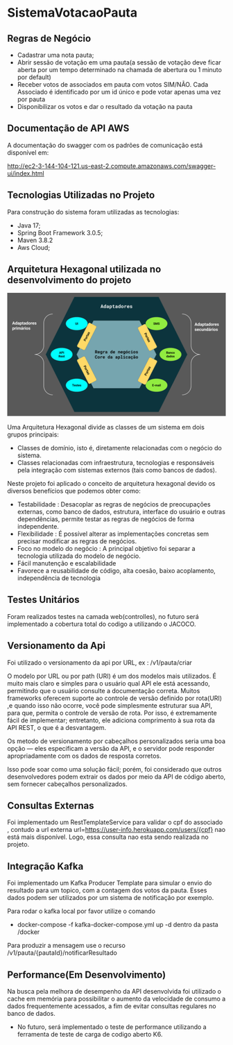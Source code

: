 # SistemaVotacaoPauta

## Regras de Negócio

- Cadastrar uma nota pauta;
- Abrir sessão de votação em uma pauta(a sessão de votação deve ficar aberta por um tempo determinado na chamada de abertura ou 1 minuto por default)
- Receber votos de associados em pauta com votos SIM/NÃO. Cada Associado é identificado por um id único e pode votar apenas uma vez por pauta
- Disponibilizar os votos e dar o resultado da votação na pauta

## Documentação de API AWS

A documentação do swagger com os padrões de comunicação está disponível em:

http://ec2-3-144-104-121.us-east-2.compute.amazonaws.com/swagger-ui/index.html

## Tecnologias Utilizadas no Projeto
Para construção do sistema foram utilizadas as tecnologias:
- Java 17;
- Spring Boot Framework 3.0.5;
- Maven 3.8.2
- Aws Cloud;


## Arquitetura Hexagonal utilizada no desenvolvimento do projeto

![img_1.png](img_1.png)

Uma Arquitetura Hexagonal divide as classes de um sistema em dois grupos principais:
- Classes de domínio, isto é, diretamente relacionadas com o negócio do sistema.
- Classes relacionadas com infraestrutura, tecnologias e responsáveis pela integração com sistemas externos (tais como bancos de dados).

Neste projeto foi aplicado o conceito de arquitetura hexagonal devido os diversos benefícios que podemos obter como:
- Testabilidade : Desacoplar as regras de negócios de preocupações externas, como banco de dados, estrutura, interface do usuário e outras dependências, permite testar as regras de negócios de forma independente.
- Flexibilidade : É possível alterar as implementações concretas sem precisar modificar as regras de negócios.
- Foco no modelo do negócio : A principal objetivo foi separar a tecnologia utilizada do modelo de negócio.
- Fácil manutenção e escalabilidade
- Favorece a reusabilidade de código, alta coesão, baixo acoplamento, independência de tecnologia

## Testes Unitários
Foram realizados testes na camada web(controlles), no futuro será implementado a cobertura total do codigo a utilizando o JACOCO.


## Versionamento da Api

Foi utilizado o versionamento da api por URL, ex : /v1/pauta/criar

O modelo por URL ou por path (URI) é um dos modelos mais utilizados. É muito mais claro e simples para o usuário qual API ele está acessando, permitindo que o usuário consulte a documentação correta.
Muitos frameworks oferecem suporte ao controle de versão definido por rota(URI) ,e quando isso não ocorre, você pode simplesmente estruturar sua API, para que, permita o controle de versão de rota. Por isso, é extremamente fácil de implementar; entretanto, ele adiciona comprimento à sua rota da API REST, o que é a desvantagem.

Os metodo de versionamento por cabeçalhos personalizados seria uma boa opção — eles especificam a versão da API, e o servidor pode responder apropriadamente com os dados de resposta corretos.

Isso pode soar como uma solução fácil; porém, foi considerado que outros desenvolvedores podem extrair os dados por meio da  API de código aberto, sem fornecer cabeçalhos personalizados.

## Consultas Externas

Foi implementado um RestTemplateService para validar o cpf do associado , contudo a url externa url=https://user-info.herokuapp.com/users/{cpf} nao está mais disponível. 
Logo, essa consulta nao esta sendo realizada no projeto.


## Integração Kafka
Foi implementado um Kafka Producer Template para simular o envio do resultado para um topico, com a  contagem dos votos da pauta. Esses dados podem ser utilizados por um sistema de notificação por exemplo.

Para rodar o kafka local por favor utilize o comando 
- docker-compose -f kafka-docker-compose.yml up -d dentro da pasta /docker

Para produzir a mensagem use o recurso /v1/pauta/{pautaId}/notificarResultado


## Performance(Em Desenvolvimento)
Na busca pela melhora de desempenho da API desenvolvida foi utilizado o cache em memória para possibilitar o aumento da velocidade de consumo a dados frequentemente acessados, a fim de evitar consultas regulares no banco de dados.
- No futuro, será implementado o teste de performance utilizando a ferramenta de teste de carga de  codigo aberto K6.